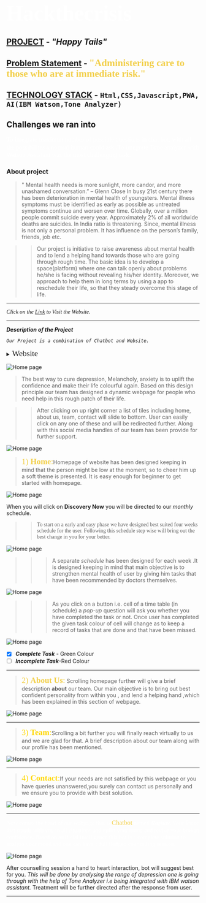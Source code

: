 # <span style="color:#fff; font-family: 'Bebas Neue'; font-size: 2em;">**Hackthecrisis** </span>

## <ins>PROJECT</ins> - ***"Happy Tails"***

## <ins>Problem Statement</ins> - <span style="color: #f2cf4a; font-family: Babas; font-size: 1.2em;">"Administering care to those who are at immediate risk."
</span>

## <ins>TECHNOLOGY STACK</ins> -<span style="font-family: 'Arial, Helvetica, sans-serif';">  ```Html,CSS,Javascript,PWA, AI(IBM Watson,Tone Analyzer)```</span>

## **Challenges we ran into**
<span style="color:#fff; font-family: 'Bebas Neue'; font-size: 1.2em;">To integrate maximun number of possible questions in chat bot, with all the possibilites a normal human could ask .To integrate Tone analyzer with Watson Assistant was the most challenging task.
</span>


### **About project**
>" Mental health needs is more sunlight, more candor, and more unashamed conversation.” – Glenn Close
In busy 21st century there has been deterioration in mental health of youngsters. 
Mental illness symptoms must be identified as early as possible as untreated symptoms continue and worsen over time.
Globally, over a million people commit suicide every year. Approximately 2% of all worldwide deaths are suicides. In India ratio is threatening. Since, mental illness is not only a personal problem. It has influence on the person’s family, friends, job etc.

>>Our project is initiative to raise awareness about mental health and to lend a helping hand towards those who are going through rough time. The basic idea is to develop a space(platform) where one can talk openly about problems he/she is facing without revealing his/her identity. Moreover, we approach to help them in long terms by using a app to reschedule their life, so that they steady overcome this stage of life.
</span>

----

<span style="font-family: times, serif; font-size:11pt; font-style:italic">Click on the 
[Link](https://lovekesh-gh.github.io/)
to Visit the Website.</span>

----

***Description of the Project***

_``Our Project is a combination of Chatbot and Website.``_
<details>
           <summary><span style="font-family:Papyrus; font-size:1.5em;">Website</span></summary>
           <p></p>
         </details>
         



![Home page](./images/6.jpg)

>The best way to cure depression, Melancholy, anxiety is to uplift the confidence and make their life colourful again. Based on this design principle our team has designed a dynamic webpage for people who need help in this rough patch of their life. 

>>After clicking on up right corner a list of tiles including home, about us, team, contact will slide to bottom. User can easily click on any one of these and will be redirected further. Along with this social media handles of our team has been provide for further support. 

![Home page](./images/2.jpg)

><span style="color: #f2cf4a; font-family: Babas; font-size: 1.5em;">1) **Home**:</span>Homepage of website has been designed keeping in mind that the person might be low at the moment, so to cheer him up a soft theme is presented. It is easy enough for beginner to get started with homepage. 

![Home page](./images/1.jpg)

When you will click on **Discovery Now** you will be directed to our _monthly_ schedule.

>><span style="font-family: 'Lucida Console';">To start on a early and easy phase we have designed best suited four weeks schedule for the user. Following this schedule step wise will bring out the best change in you for your better. </span>






![Home page](./images/8.jpg)

>>>A separate _schedule_ has been designed for each week .It is designed keeping in mind that main objective is to strengthen mental health of user by giving him tasks that have been recommended by doctors themselves. 

![Home page](./images/9.jpg)

>>>As you click on a button i.e. cell of a time table (in schedule) a _pop-up_ question will ask you whether you have completed the task or not. Once user has completed the given task colour of cell will change as to keep a record of tasks that are done and that have been missed.

![Home page](./images/10.jpg)

- [x] ***Complete Task*** - Green Colour
- [ ] ***Incomplete Task***-Red Colour

----
><span style="color: #f2cf4a; font-family: Babas; font-size: 1.5em;">2) **About Us**:</span>
Scrolling homepage further will give a brief description **about** our team. Our main objective is to bring out best confident personality from within you , and lend a helping hand ,which has been explained in this section of webpage. 

![Home page](./images/3.jpg)

----

><span style="color:gold; font-family: Babas; font-size: 1.5em;">3) **Team**:</span>Scrolling a bit further you will finally reach virtually to us and we are glad for that. A brief description about our team along with our profile has been mentioned. 

![Home page](./images/4.jpg)

----

><span style="color:gold; font-family: Babas; font-size: 1.5em;">4) **Contact**:</span>If your needs are not satisfied by this webpage or you have queries unanswered,you surely can contact us personally and we ensure you to provide with best solution. 

![Home page](./images/5.jpg)

----

<span style="color:#fff; font-family: 'Bebas Neue'; font-size: 1.1em;">Now comes the heart of our webpage that is <span style="color: #f2cf4a; font-family: Babas; font-size: 1.1em;">Chatbot</span> named ***Raghav***. Your friend that stands with you in all situations and uplift your mood and revive your broken confidence. Based on artificial intelligence this bot is a complete solution to analyse your mood and one can have a full fledged counselling session.</span>

![Home page](./images/7.jpg)

After counselling session a hand to heart interaction, bot will suggest best for you. _This will be done by analysing the range of depression one is going through with the help of Tone Analyzer i.e being integrated with IBM watson assistant._ Treatment will be further directed after the response from user. 

----













